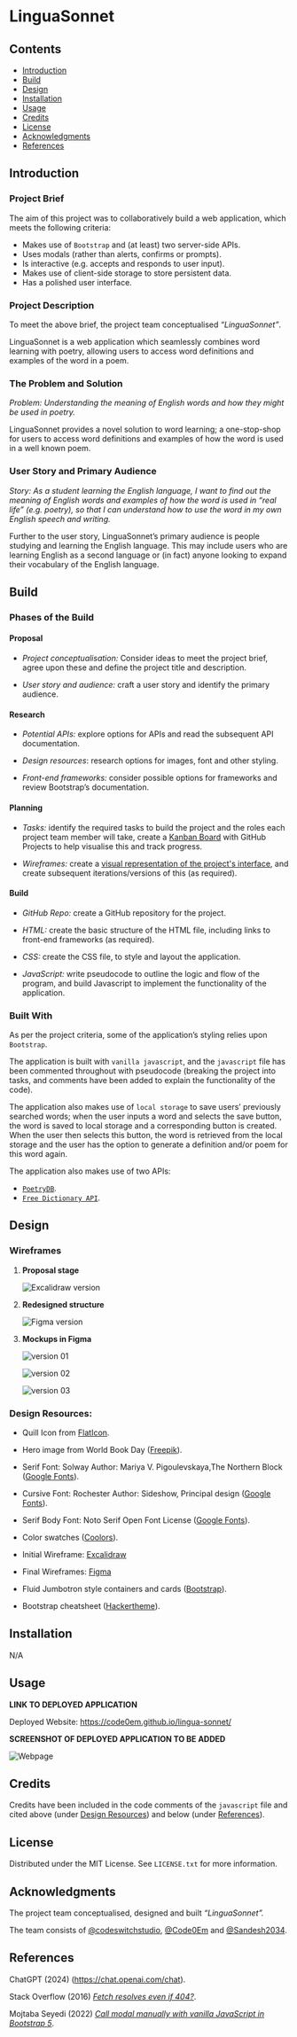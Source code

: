 # LinguaSonnet

## Contents

* [Introduction](#introduction)
* [Build](#build)
* [Design](#design)
* [Installation](#installation)
* [Usage](#usage)
* [Credits](#credits)
* [License](#license)
* [Acknowledgments](#acknowledgments)
* [References](#references)


## Introduction

### Project Brief

The aim of this project was to collaboratively build a web application, which meets the following criteria:

* Makes use of `Bootstrap` and (at least) two server-side APIs.
* Uses modals (rather than alerts, confirms or prompts).
* Is interactive (e.g. accepts and responds to user input).
* Makes use of client-side storage to store persistent data.
* Has a polished user interface.

### Project Description

To meet the above brief, the project team conceptualised _“LinguaSonnet”_.

LinguaSonnet is a web application which seamlessly combines word learning with poetry, allowing users to access word definitions and examples of the word in a poem.

### The Problem and Solution

_Problem: Understanding the meaning of English words and how they might be used in poetry._

LinguaSonnet provides a novel solution to word learning; a one-stop-shop for users to access word definitions and examples of how the word is used in a well known poem.

### User Story and Primary Audience

_Story: As a student learning the English language, I want to find out the meaning of English words and examples of how the word is used in “real life” (e.g. poetry), so that I can understand how to use the word in my own English speech and writing._

Further to the user story, LinguaSonnet’s primary audience is people studying and learning the English language. This may include users who are learning English as a second language or (in fact) anyone looking to expand their vocabulary of the English language.

## Build

### Phases of the Build

#### Proposal

* *Project conceptualisation:* Consider ideas to meet the project brief, agree upon these and define the project title and description.

* *User story and audience:* craft a user story and identify the primary audience.

#### Research

* *Potential APIs:* explore options for APIs and read the subsequent API documentation.

* *Design resources*: research options for images, font and other styling.

* *Front-end frameworks:* consider possible options for frameworks and review Bootstrap’s documentation.

#### Planning

* *Tasks:* identify the required tasks to build the project and the roles each project team member will take, create a [Kanban Board](https://github.com/users/Code0Em/projects/2) with GitHub Projects to help visualise this and track progress.

* *Wireframes:* create a [visual representation of the project's interface](#wireframes), and create subsequent iterations/versions of this (as required).

#### Build

* *GitHub Repo:* create a GitHub repository for the project.

* *HTML:* create the basic structure of the HTML file, including links to front-end frameworks (as required).

* *CSS:* create the CSS file, to style and layout the application.

* *JavaScript:* write pseudocode to outline the logic and flow of the program, and build Javascript to implement the functionality of the application.

### Built With

As per the project criteria, some of the application’s styling relies upon `Bootstrap`.

The application is built with `vanilla javascript`, and the `javascript` file has been commented throughout with pseudocode (breaking the project into tasks, and comments have been added to explain the functionality of the code).

The application also makes use of `local storage` to save users’ previously searched words; when the user inputs a word and selects the save button, the word is saved to local storage and a corresponding button is created. When the user then selects this button, the word is retrieved from the local storage and the user has the option to generate a definition and/or poem for this word again.

The application also makes use of two APIs:

* [`PoetryDB`](https://github.com/thundercomb/poetrydb#readme).
* [`Free Dictionary API`](https://dictionaryapi.dev/).

## Design

### Wireframes

1. **Proposal stage**

      ![Excalidraw version](/assets/img/wireframe01.png)
      
2. **Redesigned structure**

      ![Figma version](assets/img/wireframe02.png)

3. **Mockups in Figma**

      ![version 01](assets/img/wireframe03.png)

      ![version 02](assets/img/wireframe04.png)

      ![version 03](assets/img/wireframe05.png)

### Design Resources:

 - Quill Icon from [FlatIcon](https://www.flaticon.com/free-icons/write).

 - Hero image from World Book Day ([Freepik](https://www.freepik.com/free-vector/flat-world-book-day-landing-page-template_23671548.htm)).

 - Serif Font: Solway
   Author: Mariya V. Pigoulevskaya,The Northern Block ([Google Fonts](https://fonts.google.com/specimen/Solway)).

 - Cursive Font: Rochester 
   Author: Sideshow, Principal design ([Google Fonts](https://fonts.google.com/specimen/Rochester/about)).

 - Serif Body Font: Noto Serif 
   Open Font License ([Google Fonts](https://fonts.google.com/specimen/Rochester/about)).

 - Color swatches ([Coolors](https://coolors.co/)).

 - Initial Wireframe: [Excalidraw](https://excalidraw.com/)

 - Final Wireframes: [Figma](https://www.figma.com/file/xoPXnb1ccMeaeD6PsbHd1D/Bootcamp-Project-1?type=design&node-id=0%3A1&mode=design&t=Z9o1z2tuMld0zLTy-1)

 - Fluid Jumbotron style containers and cards ([Bootstrap](https://getbootstrap.com/docs/5.0/examples/heroes/)).

 - Bootstrap cheatsheet ([Hackertheme](https://hackerthemes.com/bootstrap-cheatsheet/)).

 ## Installation

N/A

## Usage

**LINK TO DEPLOYED APPLICATION**

Deployed Website: https://code0em.github.io/lingua-sonnet/

**SCREENSHOT OF DEPLOYED APPLICATION TO BE ADDED**

![Webpage](assets/img/Webpage.png)

## Credits

Credits have been included in the code comments of the `javascript` file and cited above (under [Design Resources](#design-resources)) and below (under [References](#references)).

## License

Distributed under the MIT License. See `LICENSE.txt` for more information.

## Acknowledgments

The project team conceptualised, designed and built _“LinguaSonnet”._

The team consists of [@codeswitchstudio](https://github.com/codeswitchstudio), [@Code0Em](https://github.com/Code0Em) and [@Sandesh2034](https://github.com/Sandesh2034).

## References

ChatGPT (2024) (https://chat.openai.com/chat).

Stack Overflow (2016) [*Fetch resolves even if 404?*](https://stackoverflow.com/questions/39297345/fetch-resolves-even-if-404).

Mojtaba Seyedi (2022) [*Call modal manually with vanilla JavaScript in Bootstrap 5*](https://www.youtube.com/watch?v=XUhdzIO6lgg).


